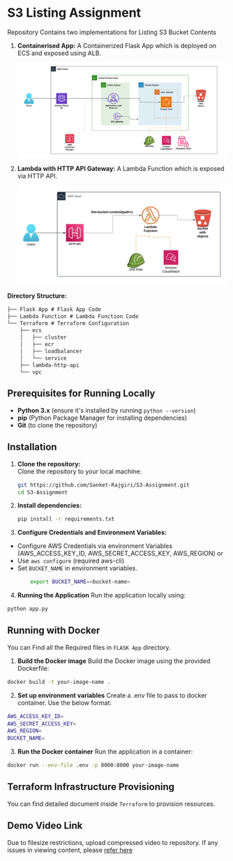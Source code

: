 # S3 Listing Assignment

Repository Contains two implementations for Listing S3 Bucket Contents

1. **Containerised App:** A Containerized Flask App which is deployed on ECS and exposed using ALB.

   ![Containerised App](/Screenshots/docs/ECS.png)

2. **Lambda with HTTP API Gateway:** A Lambda Function which is exposed via HTTP API.

   ![Lambda-HTTP-API](/Screenshots/docs/Lambda-HTTP-API.png)

**Directory Structure:**

```
├── Flask App # Flask App Code
├── Lambda Function # Lambda Function Code
└── Terraform # Terraform Configuration
    ├── ecs
    │   ├── cluster
    │   ├── ecr
    │   ├── loadbalancer
    │   └── service
    ├── lambda-http-api
    └── vpc

```

## Prerequisites for Running Locally

- **Python 3.x** (ensure it's installed by running `python --version`)
- **pip** (Python Package Manager for installing dependencies)
- **Git** (to clone the repository)

## Installation

1. **Clone the repository:**  
   Clone the repository to your local machine:

   ```bash
   git https://github.com/Sanket-Rajgiri/S3-Assignment.git
   cd S3-Assignment
   ```

2. **Install dependencies:**

   ```bash
   pip install -r requirements.txt
   ```

3. **Configure Credentials and Environment Variables:**

- Configure AWS Credentials via environment Variables (AWS_ACCESS_KEY_ID, AWS_SECRET_ACCESS_KEY, AWS_REGION)
  or
- Use `aws configure` (required aws-cli)
- Set `BUCKET_NAME` in environment variables.
  ```bash
      export BUCKET_NAME=<bucket-name>
  ```

4. **Running the Application**
   Run the application locally using:

```bash
python app.py
```

## Running with Docker

You can Find all the Required files in `FLASK App` directory.

1. **Build the Docker image**
   Build the Docker image using the provided Dockerfile:

```bash
docker build -t your-image-name .
```

2. **Set up environment variables**
   Create a .env file to pass to docker container. Use the below format:

```bash
AWS_ACCESS_KEY_ID=
AWS_SECRET_ACCESS_KEY=
AWS_REGION=
BUCKET_NAME=

```

3. **Run the Docker container**
   Run the application in a container:

```bash
docker run --env-file .env -p 8000:8000 your-image-name
```

## Terraform Infrastructure Provisioning

You can find detailed document inside `Terraform` to provision resources.

## Demo Video Link 

Due to filesize restrictions, upload compressed video to repository. If any issues in viewing content, please [refer here](https://drive.google.com/file/d/1r_goeLEOSWORcHfPmuAO_SQc4j5YBXo1/view?usp=drive_link)
